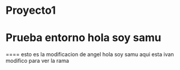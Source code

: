 # Proyecto1
Prueba entorno
hola soy samu
=======
====
esto es la modificacion de angel
hola soy samu
aqui esta ivan
modifico para ver la rama

